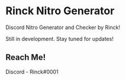 # Rinck Nitro Generator
Discord Nitro Generator and Checker by Rinck! 

Still in development. Stay tuned for updates!

## Reach Me!
Discord - Rinck#0001
